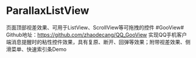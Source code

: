 # ParallaxListView
页面顶部视差效果、可用于ListView、ScrollView等可拖拽的控件
#GooView#
Github地址：https://github.com/zhaodecang/QQ_GooView
实现QQ手机客户端消息提醒时的粘性控件效果，具有复原、断开、回弹等效果；附带视差效果、侧滑菜单、快速索引条Demo